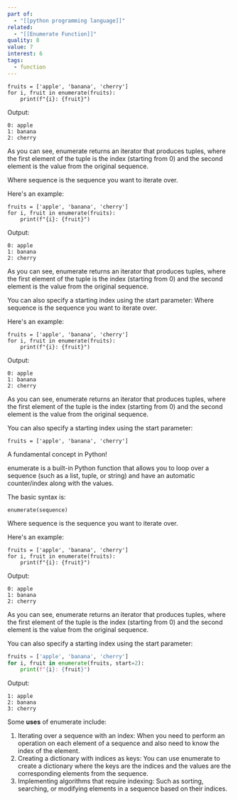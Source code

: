 ```yaml
---
part of:
  - "[[python programming language]]"
related:
  - "[[Enumerate Function]]"
quality: 8
value: 7
interest: 6
tags:
  - function
---
```


    fruits = ['apple', 'banana', 'cherry']
    for i, fruit in enumerate(fruits):
        print(f"{i}: {fruit}")

  Output:

    0: apple
    1: banana
    2: cherry

  As you can see,  enumerate  returns an iterator that produces tuples, where
  the first element of the tuple is the index (starting from 0) and the second
  element is the value from the original sequence.

  Where  sequence  is the sequence you want to iterate over.

  Here's an example:

    fruits = ['apple', 'banana', 'cherry']
    for i, fruit in enumerate(fruits):
        print(f"{i}: {fruit}")

  Output:

    0: apple
    1: banana
    2: cherry

  As you can see,  enumerate  returns an iterator that produces tuples, where
  the first element of the tuple is the index (starting from 0) and the second
  element is the value from the original sequence.

  You can also specify a starting index using the  start  parameter:
                                                                                                                 Where  sequence  is the sequence you want to iterate over.

  Here's an example:

    fruits = ['apple', 'banana', 'cherry']
    for i, fruit in enumerate(fruits):
        print(f"{i}: {fruit}")

  Output:

    0: apple
    1: banana
    2: cherry

  As you can see,  enumerate  returns an iterator that produces tuples, where
  the first element of the tuple is the index (starting from 0) and the second
  element is the value from the original sequence.

  You can also specify a starting index using the  start  parameter:

    fruits = ['apple', 'banana', 'cherry']

  A fundamental concept in Python!

   enumerate  is a built-in Python function that allows you to loop over a
  sequence (such as a list, tuple, or string) and have an automatic
  counter/index along with the values.

  The basic syntax is:

    enumerate(sequence)

  Where  sequence  is the sequence you want to iterate over.

  Here's an example:

    fruits = ['apple', 'banana', 'cherry']
    for i, fruit in enumerate(fruits):
        print(f"{i}: {fruit}")

  Output:

    0: apple
    1: banana
    2: cherry

  As you can see,  enumerate  returns an iterator that produces tuples, where
  the first element of the tuple is the index (starting from 0) and the second
  element is the value from the original sequence.

  You can also specify a starting index using the  start  parameter:

```python
fruits = ['apple', 'banana', 'cherry']
for i, fruit in enumerate(fruits, start=2):
	print(f"{i}: {fruit}")
```

  Output:

    1: apple
    2: banana
    3: cherry

  Some **uses** of  enumerate  include:

  1. Iterating over a sequence with an index: When you need to perform an
  operation on each element of a sequence and also need to know the index of
  the element.
  2. Creating a dictionary with indices as keys: You can use  enumerate  to
  create a dictionary where the keys are the indices and the values are the
  corresponding elements from the sequence.
  3. Implementing algorithms that require indexing: Such as sorting,
  searching, or modifying elements in a sequence based on their indices.